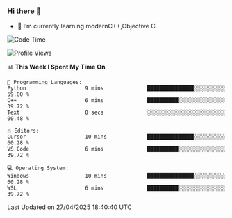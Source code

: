 ### Hi there 👋
- 🌱 I’m currently learning modernC++,Objective C.
<!--
**Asukaki7/Asukaki7** is a ✨ _special_ ✨ repository because its `README.md` (this file) appears on your GitHub profile.

Here are some ideas to get you started:

- 🔭 I’m currently working on ...
- 🌱 I’m currently learning ...
- 👯 I’m looking to collaborate on ...
- 🤔 I’m looking for help with ...
- 💬 Ask me about ...
- 📫 How to reach me: ...
- 😄 Pronouns: ...
- ⚡ Fun fact: ...
-->
<!--START_SECTION:waka-->
![Code Time](http://img.shields.io/badge/Code%20Time-532%20hrs%2029%20mins-blue)

![Profile Views](http://img.shields.io/badge/Profile%20Views-1-blue)

📊 **This Week I Spent My Time On** 

```text
💬 Programming Languages: 
Python                   9 mins              ███████████████░░░░░░░░░░   59.80 % 
C++                      6 mins              ██████████░░░░░░░░░░░░░░░   39.72 % 
Text                     0 secs              ░░░░░░░░░░░░░░░░░░░░░░░░░   00.48 % 

🔥 Editors: 
Cursor                   10 mins             ███████████████░░░░░░░░░░   60.28 % 
VS Code                  6 mins              ██████████░░░░░░░░░░░░░░░   39.72 % 

💻 Operating System: 
Windows                  10 mins             ███████████████░░░░░░░░░░   60.28 % 
WSL                      6 mins              ██████████░░░░░░░░░░░░░░░   39.72 % 
```


 Last Updated on 27/04/2025 18:40:40 UTC
<!--END_SECTION:waka-->
